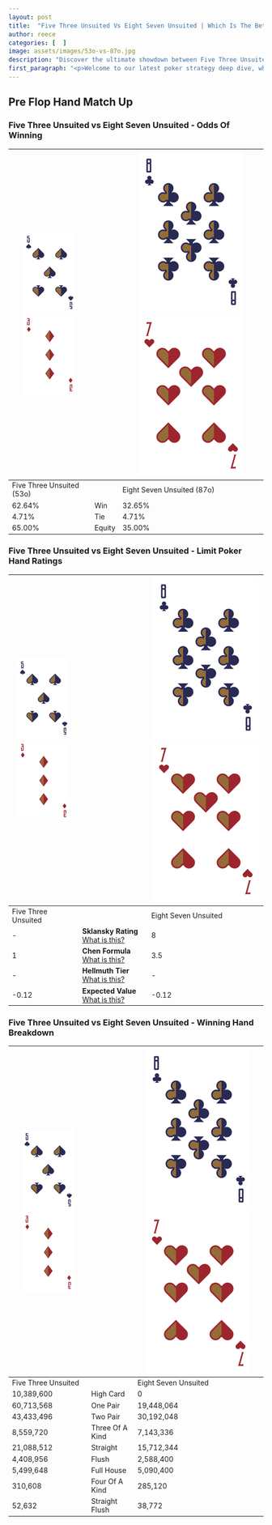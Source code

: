 ```yaml
---
layout: post
title:  "Five Three Unsuited Vs Eight Seven Unsuited | Which Is The Better Hand In Poker? A Complete Guide"
author: reece
categories: [  ]
image: assets/images/53o-vs-87o.jpg
description: "Discover the ultimate showdown between Five Three Unsuited and Eight Seven Unsuited in poker! Uncover the odds, strategies, and scenarios where one hand triumphs over the other. Get ready to up your poker game with this thrilling analysis."
first_paragraph: "<p>Welcome to our latest poker strategy deep dive, where we're pitting two distinct hands against each other in a high-stakes showdown: Five Three Unsuited vs Eight Seven Unsuited.</p><p>In the dynamic world of poker, every decision counts, and knowing which hand holds the upper hand is key to your success at the table.</p><p>In this article, we'll dissect these two hands, explore the scenarios where one dominates the other, and equip you with the knowledge to make strategic choices that can tip the odds in your favor.</p><p>Get ready to unravel the intriguing dynamics of these poker hands and elevate your game to new heights.</p>"
---
```




[comment]: # (sp0)

## Pre Flop Hand Match Up

<div class="table hand-ratings" markdown="1"> 



### Five Three Unsuited vs Eight Seven Unsuited - Odds Of Winning


    
| ![image info](assets/images/hand1/5.png) ![image info](assets/images/hand1/3o.png) |  | ![image info](assets/images/hand2/8.png) ![image info](assets/images/hand2/7o.png) |
| -------- | -------- | -------- |
| Five Three Unsuited (53o) |  | Eight Seven Unsuited (87o) |
| 62.64% | Win | 32.65% |
| 4.71% | Tie | 4.71% |
| 65.00% | Equity | 35.00% |




[comment]: # (sp1)



### Five Three Unsuited vs Eight Seven Unsuited - Limit Poker Hand Ratings


    
| ![image info](assets/images/hand1/5.png) ![image info](assets/images/hand1/3o.png) |  | ![image info](assets/images/hand2/8.png) ![image info](assets/images/hand2/7o.png) |
| -------- | -------- | -------- |
| Five Three Unsuited |  | Eight Seven Unsuited |
| - | **Sklansky Rating** [What is this?](/sklansky-rating-explained) | 8 |
| 1 | **Chen Formula** [What is this?](/chen-formula-explained) | 3.5 |
| - | **Hellmuth Tier** [What is this?](/Hellmuth-tier-explained) | - |
| -0.12 | **Expected Value** [What is this?](/expected-value-explained) | -0.12 |




[comment]: # (sp2)



### Five Three Unsuited vs Eight Seven Unsuited - Winning Hand Breakdown


    
| ![image info](assets/images/hand1/5.png) ![image info](assets/images/hand1/3o.png) |  | ![image info](assets/images/hand2/8.png) ![image info](assets/images/hand2/7o.png) |
| -------- | -------- | -------- |
| Five Three Unsuited |  | Eight Seven Unsuited |
| 10,389,600 | High Card | 0 |
| 60,713,568 | One Pair | 19,448,064 |
| 43,433,496 | Two Pair | 30,192,048 |
| 8,559,720 | Three Of A Kind | 7,143,336 |
| 21,088,512 | Straight | 15,712,344 |
| 4,408,956 | Flush | 2,588,400 |
| 5,499,648 | Full House | 5,090,400 |
| 310,608 | Four Of A Kind | 285,120 |
| 52,632 | Straight Flush | 38,772 |




[comment]: # (sp3)



</div>

[comment]: # (sp4)



[comment]: # (sp5)

